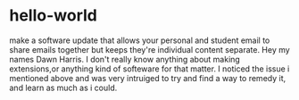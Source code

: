 # hello-world
make a software update that allows your personal and student email to share emails together but keeps they're individual content separate. 
Hey my names Dawn Harris. I don't really know anything about making extensions,or anything kind of softeware for that matter. I noticed the issue i mentioned above and was very intruiged to try and find a way to remedy it, and learn as much as i could.
